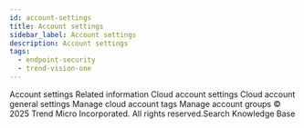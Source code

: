 ```yaml
---
id: account-settings
title: Account settings
sidebar_label: Account settings
description: Account settings
tags:
  - endpoint-security
  - trend-vision-one
---
```


 Account settings Related information Cloud account settings Cloud account general settings Manage cloud account tags Manage account groups © 2025 Trend Micro Incorporated. All rights reserved.Search Knowledge Base